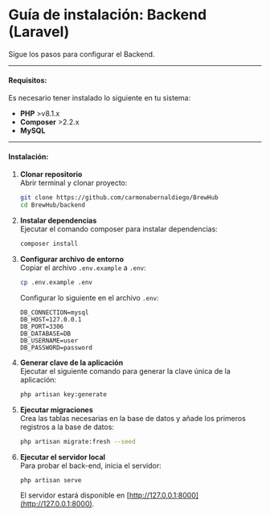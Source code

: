 # Guía de instalación: Backend (Laravel)

Sigue los pasos para configurar el Backend.

---

#### Requisitos:

Es necesario tener instalado lo siguiente en tu sistema:

-   **PHP** >v8.1.x
-   **Composer** >2.2.x
-   **MySQL**

---

#### Instalación:

1. **Clonar repositorio**  
   Abrir terminal y clonar proyecto:

    ```bash
    git clone https://github.com/carmonabernaldiego/BrewHub
    cd BrewHub/backend
    ```

2. **Instalar dependencias**  
   Ejecutar el comando composer para instalar dependencias:

    ```bash
    composer install
    ```

3. **Configurar archivo de entorno**  
   Copiar el archivo `.env.example` a `.env`:

    ```bash
    cp .env.example .env
    ```

    Configurar lo siguiente en el archivo `.env`:

    ```env
    DB_CONNECTION=mysql
    DB_HOST=127.0.0.1
    DB_PORT=3306
    DB_DATABASE=DB
    DB_USERNAME=user
    DB_PASSWORD=password
    ```

4. **Generar clave de la aplicación**  
   Ejecutar el siguiente comando para generar la clave única de la aplicación:

    ```bash
    php artisan key:generate
    ```

5. **Ejecutar migraciones**  
   Crea las tablas necesarias en la base de datos y añade los primeros registros a la base de datos:

    ```bash
    php artisan migrate:fresh --seed
    ```

6. **Ejecutar el servidor local**  
   Para probar el back-end, inicia el servidor:

    ```bash
    php artisan serve
    ```

    El servidor estará disponible en [http://127.0.0.1:8000](http://127.0.0.1:8000).

